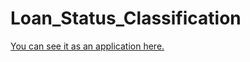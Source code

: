 # Loan_Status_Classification
[You can see it as an application here.](https://deepshikhar-streamlit01-app-wuhqec.streamlitapp.com)
